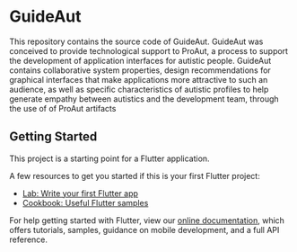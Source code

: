 # GuideAut

This repository contains the source code of GuideAut. GuideAut was conceived to provide technological support to ProAut, 
a process to support the development of application interfaces for 
autistic people. GuideAut contains collaborative system properties, 
design recommendations for graphical interfaces that make applications 
more attractive to such an audience, as well as specific characteristics 
of autistic profiles to help generate empathy between autistics and the 
development team, through the use of of ProAut artifacts

## Getting Started

This project is a starting point for a Flutter application.

A few resources to get you started if this is your first Flutter project:

- [Lab: Write your first Flutter app](https://flutter.dev/docs/get-started/codelab)
- [Cookbook: Useful Flutter samples](https://flutter.dev/docs/cookbook)

For help getting started with Flutter, view our
[online documentation](https://flutter.dev/docs), which offers tutorials,
samples, guidance on mobile development, and a full API reference.
